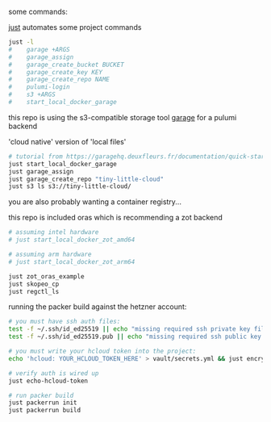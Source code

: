 some commands:

[just](https://just.systems/man/en) automates some project commands

```sh
just -l
#    garage +ARGS
#    garage_assign
#    garage_create_bucket BUCKET
#    garage_create_key KEY
#    garage_create_repo NAME
#    pulumi-login
#    s3 +ARGS
#    start_local_docker_garage
```

this repo is using the s3-compatible storage tool [garage](https://garagehq.deuxfleurs.fr/) for a pulumi backend

'cloud native' version of 'local files'

```sh
# tutorial from https://garagehq.deuxfleurs.fr/documentation/quick-start/
just start_local_docker_garage
just garage_assign
just garage_create_repo "tiny-little-cloud"
just s3 ls s3://tiny-little-cloud/
```

you are also probably wanting a container registry...

this repo is included oras which is recommending a zot backend

```sh
# assuming intel hardware
# just start_local_docker_zot_amd64

# assuming arm hardware
# just start_local_docker_zot_arm64

just zot_oras_example
just skopeo_cp
just regctl_ls
```

running the packer build against the hetzner account:

```sh
# you must have ssh auth files:
test -f ~/.ssh/id_ed25519 || echo "missing required ssh private key file"
test -f ~/.ssh/id_ed25519.pub || echo "missing required ssh public key file"

# you must write your hcloud token into the project:
echo 'hcloud: YOUR_HCLOUD_TOKEN_HERE' > vault/secrets.yml && just encrypt-in-place

# verify auth is wired up
just echo-hcloud-token

# run packer build
just packerrun init
just packerrun build
```
